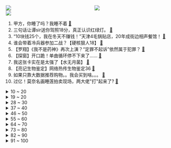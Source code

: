 <div >
	<a style="float:left;width:55%;" href = "https://github.com/anuraghazra/github-readme-stats">
	 <img src = "https://github-readme-stats.vercel.app/api?username=iuuuuuaena&theme=buefy&show_icons=true"/>
	</a>
	<a  style="float:right;width:45%" href = "https://github.com/anuraghazra/github-readme-stats">
	 <img  src="https://github-readme-stats.vercel.app/api/top-langs/?username=anuraghazra&layout=compact"/>
	</a>
	</div>

[![](https://img.shields.io/badge/jxd-@jxdgogogo.xyz-yellowgreen.svg)](https://www.jxdgogogo.xyz)<br>
1. 甲方，你睡了吗？我睡不着 [:link:](//www.bilibili.com/video/BV1L34114753) <br>
2. 三句话让谭sir送你驾照18分，真正认识红绿灯。 [:link:](//www.bilibili.com/video/BV19h411s7oq) <br>
3. “10块钱25个，我在冬天不赚钱！”天津4毛锅贴店，20年成街边相声餐馆！ [:link:](//www.bilibili.com/video/BV1R34y1R7ps) <br>
4. 谁会带着冷兵器参加二战？【硬核狠人18】 [:link:](//www.bilibili.com/video/BV1oq4y1B7pM) <br>
5. 【罗翔】《我不是药神》再次上演？“定罪不起诉”依然属于犯罪？ [:link:](//www.bilibili.com/video/BV19M4y1P7SU) <br>
6. 【探窗】开口跪！单曲循环停不下来了…… [:link:](//www.bilibili.com/video/BV1dL411M7Se) <br>
7. 我这张卡实在是太强了【水无月菌】 [:link:](//www.bilibili.com/video/BV1Xg411A7i2) <br>
8. 【亮记生物鉴定】网络热传生物鉴定36 [:link:](//www.bilibili.com/video/BV1jP4y137XC) <br>
9. 如果只靠大数据推荐购物。。我会买到啥。。。 [:link:](//www.bilibili.com/video/BV17341147Sa) <br>
10. 过亿！莫奈名画睡莲拍卖现场，两大佬"打"起来了? [:link:](//www.bilibili.com/video/BV17q4y1z7ey) <br>
<details>
<summary>10 ~ 20</summary>

11. 好兄弟是什么，能吃吗？ [:link:](//www.bilibili.com/video/BV1Bi4y1o7uj) <br>
12. 终极魔性丝滑原神！开启循环根本出不去！ [:link:](//www.bilibili.com/video/BV1s34y1R7u9) <br>
13. 开会时进来一个奇怪的人...好怪噢，再看一眼！ [:link:](//www.bilibili.com/video/BV13Q4y1i7YP) <br>
14. 这个我是真心喜欢！【阅片无数Ⅱ 29】 [:link:](//www.bilibili.com/video/BV1dg411A7N8) <br>
15. 10元一口喷香碳水小炸弹！虎皮烧肉终极进阶吃法 [:link:](//www.bilibili.com/video/BV1AL41177zm) <br>
16. 动物的迷惑性行为之一土拨鼠劝架 [:link:](//www.bilibili.com/video/BV1h34y1R7Ht) <br>
17. 来看看世界上不一样的独特存在吧。 [:link:](//www.bilibili.com/video/BV1oL4y1n7z2) <br>
18. 《宇 宙 级 の 转 音》 [:link:](//www.bilibili.com/video/BV1Zg411N7sh) <br>
19. 【离大谱】up算出了自己被“白嫖”了多少次？ B站百亿弹幕可绕地球几圈？ [:link:](//www.bilibili.com/video/BV1HS4y1X737) <br>
</details>
<details>
<summary>19 ~ 20</summary>

20. 穿 山 甲 队 长 [:link:](//www.bilibili.com/video/BV1BR4y147i2) <br>
21. 耗时一个月，我做了一个干净免费的编程自学网！ [:link:](//www.bilibili.com/video/BV1i34y1R7f2) <br>
22. 【时代少年团】《这福气给你要不要》之福贸采购会 [:link:](//www.bilibili.com/video/BV1VF41187bQ) <br>
23. 《那 些 笑 死 人 的 外 卖 订 单》 [:link:](//www.bilibili.com/video/BV17L4y1W7Xo) <br>
24. 美国休斯敦，四面五星红旗同时升起！ [:link:](//www.bilibili.com/video/BV1MS4y1X7md) <br>
25. 老吴来海南找浩哥，发现海南好风光，恋恋不舍不想离开 [:link:](//www.bilibili.com/video/BV1JF41187mc) <br>
26. 我做up主以来最勇敢的视频… [:link:](//www.bilibili.com/video/BV1Gf4y1T7s7) <br>
27. 半年涨粉100万，大爷大妈成全站“顶流”？导演小策爆款视频的秘密竟是... [:link:](//www.bilibili.com/video/BV1XR4y147Up) <br>
28. 印度街头玛莎拉柠檬水 [:link:](//www.bilibili.com/video/BV1PL41177cS) <br>
</details>
<details>
<summary>28 ~ 30</summary>

29. 危！趁女友熟睡…我把她涂成了一只美猴王？！ [:link:](//www.bilibili.com/video/BV1Ug411A7kZ) <br>
30. 《原 曲 是 啥 来 着》 [:link:](//www.bilibili.com/video/BV19U4y1K7FY) <br>
31. 没有一只小奶虎能躲过 举 高 高 [:link:](//www.bilibili.com/video/BV1zF411873Q) <br>
32. 钢铁直女初次挑战露脐装 羞耻又崩溃 [:link:](//www.bilibili.com/video/BV1Sh411s7Kw) <br>
33. （ 无 名 之 辈 ） [:link:](//www.bilibili.com/video/BV1PF41187AK) <br>
34. 鲫鱼去刺这么简单，154根骨刺根根去除，吃鱼像吃豆腐一样放心，清蒸无骨鲫鱼 [:link:](//www.bilibili.com/video/BV1iP4y1V734) <br>
35. 316只小龙虾养了一年，今天决定了.....还是养到碗里来吧！ [:link:](//www.bilibili.com/video/BV1144y1h7SB) <br>
36. 爸妈全程偷偷围观了对门男朋友向我求婚说情话接吻这件事 [:link:](//www.bilibili.com/video/BV1Zh411s7gf) <br>
37. 大海退潮后，大庆赶海发现一群海豆芽的呼吸孔，小尾巴比手还长 [:link:](//www.bilibili.com/video/BV1PQ4y1e7Cc) <br>
</details>
<details>
<summary>37 ~ 40</summary>

38. B站的小伙伴们~终于见面了，“人民武警”来啦！ [:link:](//www.bilibili.com/video/BV1di4y1o72P) <br>
39. 无流量无IP，竟吊打一众甜宠烂剧，强烈安利高分女性群像剧《爱很美味》【哇妹】 [:link:](//www.bilibili.com/video/BV1Fr4y1X77G) <br>
40. 【猛男版】你XX [:link:](//www.bilibili.com/video/BV19i4y1o7Dz) <br>
41. 总在排行前三的网红粤菜馆，胖小伙吃了好评不断，文案小哥却觉得平平无奇？【就得这么晚-05细记港九】 [:link:](//www.bilibili.com/video/BV1JS4y1X7YL) <br>
42. 当一个说话都嘴瓢的人，偏要唱歌时《孤勇者》 [:link:](//www.bilibili.com/video/BV1aR4y147Eb) <br>
43. 厦门海鲜大排档吃夜宵，兄弟俩竟然吃到最贵的鱼！ [:link:](//www.bilibili.com/video/BV1f44y1Y7Sk) <br>
44. 卧槽...哪个鬼才教你这么剪的？肚子都笑抽筋了！ [:link:](//www.bilibili.com/video/BV1Ar4y1X7mj) <br>
45. 汗毛竖起！被杀害的弟弟给姐姐托梦，协助警方破案！《今日说法》中最灵异的一期：《梦境擒凶》 [:link:](//www.bilibili.com/video/BV1h44y1h7BH) <br>
46. 自 我 介 绍 [:link:](//www.bilibili.com/video/BV1fi4y1o7eH) <br>
</details>
<details>
<summary>46 ~ 50</summary>

47. 小镇里的花（2021火星演唱会现场版）- 华晨宇 [:link:](//www.bilibili.com/video/BV13r4y1X7wH) <br>
48. 全球首个活体机器人已可自我繁殖，外观酷似《吃豆人》 [:link:](//www.bilibili.com/video/BV12F41187EW) <br>
49. 《 假 如 炖 汤 要 考 级 》 [:link:](//www.bilibili.com/video/BV1AF41187Yz) <br>
50. 【半佛】一个基础的4S店防坑指南。 [:link:](//www.bilibili.com/video/BV1aM4y1w79A) <br>
51. 拜访亚马逊黑五爆火的中国卖家！品牌成功出海的秘密是啥？ [:link:](//www.bilibili.com/video/BV1hL41177tv) <br>
52. 自己复刻的饮料！干净又卫生啊！ [:link:](//www.bilibili.com/video/BV1GL4y1W7Fx) <br>
53. 你身为百万up，也开始卖货恰烂钱了？ [:link:](//www.bilibili.com/video/BV1xg411A7Rt) <br>
54. 沙县小吃 厨子探店¥50 [:link:](//www.bilibili.com/video/BV1WL41177hB) <br>
55. 她习惯把温柔藏在责任背后。 [:link:](//www.bilibili.com/video/BV1rb4y1q7QK) <br>
</details>
<details>
<summary>55 ~ 60</summary>

56. 【规则类怪谈】欢迎来到动物园——游客守则 [:link:](//www.bilibili.com/video/BV1Gq4y1g7B6) <br>
57. 拍 个 球【微距世界】 [:link:](//www.bilibili.com/video/BV1wg411K7Vd) <br>
58. 每天12分钟 改变圆肩驼背 轻松塑形提升气质0基础瑜伽 |开肩拔背 简单易坚持 4K [:link:](//www.bilibili.com/video/BV1Hb4y1B755) <br>
59. 【睡前消息360】中产阶级管教育，家委会驱逐小学生 [:link:](//www.bilibili.com/video/BV1644y1h7aA) <br>
60. 有些习惯它是改不过来的对吧？ [:link:](//www.bilibili.com/video/BV1e44y1h7KM) <br>
61. 【传说的世界】A-SOUL一周年纪念直播，即将开启！ [:link:](//www.bilibili.com/video/BV1sb4y1B74E) <br>
62. 个人码不能经营收款？路边摊咋办？ [:link:](//www.bilibili.com/video/BV1pM4y1w73B) <br>
63. 【牛肉拉面】观众老爷看到我拉韭叶，都直呼内行！！！ [:link:](//www.bilibili.com/video/BV17S4y1R7qp) <br>
64. 大学生如何在宿舍里拍出 《非诚勿扰》 [:link:](//www.bilibili.com/video/BV11q4y1B7Xv) <br>
</details>
<details>
<summary>64 ~ 70</summary>

65. 成为up主之后，我是怎样对接商务的 [:link:](//www.bilibili.com/video/BV1W3411b7Z2) <br>
66. 又生一窝黑老鼠…毁灭吧我累了…                          花枝鼠耗子奶鼠搞笑沙雕逗比饲养日常蓄精科普 [:link:](//www.bilibili.com/video/BV1aY411s7cT) <br>
67. 这就是社交NB症嘛？cos迪迦竟被小朋友嫌弃 [:link:](//www.bilibili.com/video/BV1UR4y147Z3) <br>
68. 2021 /原神\ 凯亚生日会 [:link:](//www.bilibili.com/video/BV1vQ4y1v7Bp) <br>
69. 【原人】普通荧成功开启稻妻 [:link:](//www.bilibili.com/video/BV1Cr4y1Q7Ni) <br>
70. 英国人第一次听哔哩哔哩博主 [:link:](//www.bilibili.com/video/BV1rM4y1w7NG) <br>
71. 如何辨别搞艺术的 [:link:](//www.bilibili.com/video/BV15P4y137QQ) <br>
72. 真正跳舞VS打擦边球 [:link:](//www.bilibili.com/video/BV1Hr4y1Q7H6) <br>
73. 这次真栽了，我被警察按住了… [:link:](//www.bilibili.com/video/BV1834y1R7qB) <br>
</details>
<details>
<summary>73 ~ 80</summary>

74. 暗访吉野家，蔬菜过期，肉沫变质，油质发黑添加新油继续使用 [:link:](//www.bilibili.com/video/BV1H3411b7Xb) <br>
75. 【野生人类图鉴】老师一笑，生死难料！ [:link:](//www.bilibili.com/video/BV12F41187xS) <br>
76. 央美学长给你选帽子 | 一顶合适的帽子，可以拯救整个头~ [:link:](//www.bilibili.com/video/BV1844y1Y7Ew) <br>
77. （这也能解说？！）【新】上海地铁综合格斗女子组热血开战！！ [:link:](//www.bilibili.com/video/BV1mF411b7Xm) <br>
78. 最初的辉煌！三十年前的中国，到底有多开放？中国情景喜剧发展史 · 上 [:link:](//www.bilibili.com/video/BV1or4y1Q791) <br>
79. 动画《英雄联盟：双城之战》主题曲！好听好听～【MayTree五月树】 [:link:](//www.bilibili.com/video/BV1XS4y1X7ts) <br>
80. 《母，爱如山》【vrchat】 [:link:](//www.bilibili.com/video/BV1q3411b7tW) <br>
81. 这么绿、这么鲜艳的蘑菇真的都有毒？ [:link:](//www.bilibili.com/video/BV1pM4y1P7t1) <br>
82. 【天使降临/重制版】警察与小偷（陈佩斯朱时茂小品） [:link:](//www.bilibili.com/video/BV1fh411s7a9) <br>
</details>
<details>
<summary>82 ~ 90</summary>

83. 说我长的像初中生？我已经31岁了，儿子已经上小学了。给儿子开家长会 老师让我回家把我俩爸爸叫过来，说是不能同辈人过来，得上下辈。我也是很无奈 [:link:](//www.bilibili.com/video/BV1hF411878n) <br>
84. 绑架代替购买之刚绑架一窝小区还有一窝 [:link:](//www.bilibili.com/video/BV1Kq4y1r77H) <br>
85. 当你不经意打开了一段6年前的匹配录制视频 [:link:](//www.bilibili.com/video/BV1SY411s7sy) <br>
86. 💗 送你一颗流星⭐════ [:link:](//www.bilibili.com/video/BV1yr4y1r7f6) <br>
87. 监控记录下一个男人采用海姆利克法自救的过程 [:link:](//www.bilibili.com/video/BV1DP4y1V7Uj) <br>
88. “它看起来好有礼貌🥰” [:link:](//www.bilibili.com/video/BV1Vq4y1g7xL) <br>
89. 当假客气遇到真不要脸 [:link:](//www.bilibili.com/video/BV1qS4y1X7FN) <br>
90. “小奶猫不可以打架！” [:link:](//www.bilibili.com/video/BV17Y411s7EZ) <br>
91. 一 区 大 师 局 完整版对局有点长感谢看完的兄弟！ [:link:](//www.bilibili.com/video/BV1aq4y1z7C3) <br>
</details>
<details>
<summary>91 ~ 100</summary>

92. 【春卷毛巾卷】评测这个完全不开火的毛巾卷做法，我这算是完美复刻吗？ [:link:](//www.bilibili.com/video/BV1yR4y147wS) <br>
93. 19元怼一顿自助小火锅，配上半斤二锅头，带劲 [:link:](//www.bilibili.com/video/BV1734y1R7ZS) <br>
94. 贵州“爆下饭”酸汤牛肉，8斤牛肉一锅煮酸辣开胃，现场“抓到”5个帅小伙一起吃爽了 [:link:](//www.bilibili.com/video/BV1nL4y1W7cM) <br>
95. 东北人为什么当不了霸道总裁？ [:link:](//www.bilibili.com/video/BV1GL4y1W7CW) <br>
96. 这是你理解相对论的另一种方法 [:link:](//www.bilibili.com/video/BV17P4y1V7BX) <br>
97. 未被审判的战犯：昭和天皇裕仁（上）【历史调研室27】 [:link:](//www.bilibili.com/video/BV1434y1R7f9) <br>
98. 肯爷爷出了肉松小贝炸鸡！到底好不好吃？美食探店/无广试吃员 [:link:](//www.bilibili.com/video/BV1e3411b7KA) <br>
99. 【SERGEY谢尔盖】热量炸弹警告！芝士流心炸猪排，脆皮炸鸡腿，配炸薯角和洋葱圈，开心就要咔嗞咔嗞|烹饪过程&咀嚼音助眠 [:link:](//www.bilibili.com/video/BV1bF41187a9) <br>
100. 【沙雕舞】看完保证心情有所改变…… [:link:](//www.bilibili.com/video/BV1Vb4y1B7y4) <br>
</details>
